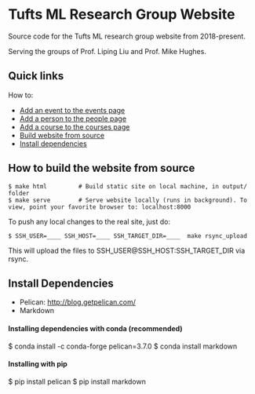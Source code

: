 # Tufts ML Research Group Website

Source code for the Tufts ML research group website from 2018-present.

Serving the groups of Prof. Liping Liu and Prof. Mike Hughes.

## Quick links

How to:
* [Add an event to the events page](#add-event)
* [Add a person to the people page](#add-people)
* [Add a course to the courses page](#add-course)
* [Build website from source](#build-website)
* [Install dependencies](#install-dependencies)



## How to build the website from source
```
$ make html         # Build static site on local machine, in output/ folder
$ make serve        # Serve website locally (runs in background). To view, point your favorite browser to: localhost:8000
```

To push any local changes to the real site, just do:
```
$ SSH_USER=____ SSH_HOST=____ SSH_TARGET_DIR=____  make rsync_upload 
```

This will upload the files to SSH_USER@SSH_HOST:SSH_TARGET_DIR via rsync.


## Install Dependencies

* Pelican: http://blog.getpelican.com/
* Markdown

#### Installing dependencies with conda (recommended)

$ conda install -c conda-forge pelican=3.7.0
$ conda install markdown

#### Installing with pip

$ pip install pelican
$ pip install markdown
